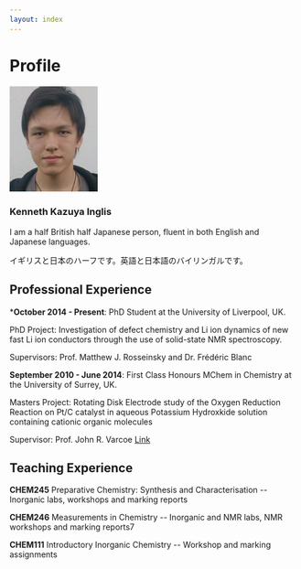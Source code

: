 ```yaml
---
layout: index
---
```

# Profile

![Image](./images/profile.jpg)

### Kenneth Kazuya Inglis

I am a half British half Japanese person, fluent in both English and Japanese languages.

イギリスと日本のハーフです。英語と日本語のバイリンガルです。

## Professional Experience

***October 2014 - Present**: PhD Student at the University of Liverpool, UK.

PhD Project: Investigation of defect chemistry and Li ion dynamics of new fast Li ion conductors through the use of solid-state NMR spectroscopy.

Supervisors: Prof. Matthew J. Rosseinsky and Dr. Frédéric Blanc


**September 2010 - June 2014**: First Class Honours MChem in Chemistry at the University of Surrey, UK.

Masters Project: Rotating Disk Electrode study of the Oxygen Reduction Reaction on Pt/C catalyst in aqueous Potassium Hydroxkide solution containing cationic organic molecules

Supervisor: Prof. John R. Varcoe [Link](http://www.surrey.ac.uk/chemistry/people/john_varcoe/)

## Teaching Experience

**CHEM245** Preparative Chemistry: Synthesis and Characterisation -- Inorganic labs, workshops and marking reports

**CHEM246** Measurements in Chemistry -- Inorganic and NMR labs, NMR workshops and marking reports7

**CHEM111** Introductory Inorganic Chemistry -- Workshop and marking assignments